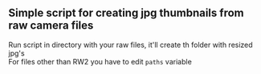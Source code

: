 ## Simple script for creating jpg thumbnails from raw camera files

Run script in directory with your raw files, it'll create th folder with resized jpg's <br/>
For files other than RW2 you have to edit ```paths``` variable